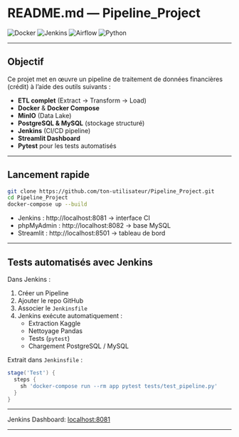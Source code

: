 # README.md — Pipeline_Project

![Docker](https://img.shields.io/badge/docker-ready-blue)
![Jenkins](https://img.shields.io/badge/jenkins-ci%2Fcd-green)
![Airflow](https://img.shields.io/badge/airflow-scheduled-blue)
![Python](https://img.shields.io/badge/python-3.10-blue)

---

##  Objectif
Ce projet met en œuvre un pipeline de traitement de données financières (crédit) à l’aide des outils suivants :

-  **ETL complet** (Extract → Transform → Load)
-  **Docker** & **Docker Compose**
-  **MinIO** (Data Lake)
-  **PostgreSQL & MySQL** (stockage structuré)
-  **Jenkins** (CI/CD pipeline)
-  **Streamlit Dashboard**
-  **Pytest** pour les tests automatisés

---

##  Lancement rapide
```bash
git clone https://github.com/ton-utilisateur/Pipeline_Project.git
cd Pipeline_Project
docker-compose up --build
```

- Jenkins : http://localhost:8081  → interface CI
- phpMyAdmin : http://localhost:8082  → base MySQL
- Streamlit : http://localhost:8501  → tableau de bord

---

##  Tests automatisés avec Jenkins
Dans Jenkins :
1. Créer un Pipeline
2. Ajouter le repo GitHub
3. Associer le `Jenkinsfile`
4. Jenkins exécute automatiquement :
   -  Extraction Kaggle
   -  Nettoyage Pandas
   -  Tests (`pytest`)
   -  Chargement PostgreSQL / MySQL

Extrait dans `Jenkinsfile` :
```groovy
stage('Test') {
  steps {
    sh 'docker-compose run --rm app pytest tests/test_pipeline.py'
  }
}
```

---

Jenkins Dashboard: [localhost:8081](http://localhost:8081)

---
